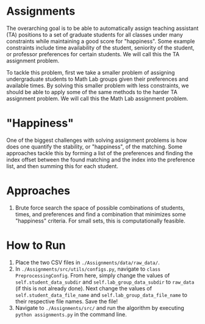 # Assignments
The overarching goal is to be able to automatically assign teaching assistant (TA) positions to a set of graduate students for all classes under many constraints while maintaining a good score for "happiness". Some example constraints include time availability of the student, seniority of the student, or professor preferences for certain students. We will call this the TA assignment problem.

To tackle this problem, first we take a smaller problem of assigning undergraduate students to Math Lab groups given their preferences and available times. By solving this smaller problem with less constraints, we should be able to apply some of the same methods to the harder TA assignment problem. We will call this the Math Lab assignment problem.

# "Happiness"
One of the biggest challenges with solving assignment problems is how does one quantify the stability, or "happiness", of the matching. Some approaches tackle this by forming a list of the preferences and finding the index offset between the found matching and the index into the preference list, and then summing this for each student.

# Approaches
1. Brute force search the space of possible combinations of students, times, and preferences and find a combination that minimizes some "happiness" criteria. For small sets, this is computationally feasible.

# How to Run
1. Place the two CSV files in `./Assignments/data/raw_data/`.
2. In `./Assignments/src/utils/configs.py`, navigate to `class PreprocessingConfig`. From here, simply change the values of `self.student_data_subdir` and `self.lab_group_data_subdir` to `raw_data` (if this is not already done). Next change the values of `self.student_data_file_name` and `self.lab_group_data_file_name` to their respective file names. Save the file!
3. Navigate to `./Assignments/src/` and run the algorithm by executing `python assignments.py` in the command line.

